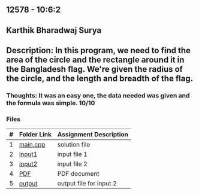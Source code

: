 ## 12578 - 10:6:2
## Karthik Bharadwaj Surya

## Description: In this program, we need to find the area of the circle and the rectangle around it in the Bangladesh flag. We're given the radius of the circle, and the length and breadth of the flag.

### Thoughts: It was an easy one, the data needed was given and the formula was simple. 10/10

### Files

|   #   | Folder Link                            | Assignment Description                               |
| :---: | -------------------------------------- | ---------------------------------------------------- |
|   1   | [main.cpp](./main.cpp)                 | solution file                                        |
|   2   | [input1](./in1)                        | input file 1                                         |
|   3   | [input2](./in2)                        | input file 2                                         |
|   4   | [PDF](./p12578.pdf)                    | PDF document                                         |
|   5   | [output](./out1.txt)                   | output file for input 2                              |


